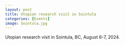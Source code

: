 ```yaml
---
layout: post
title: Utopian research visit in Sointula 
categories: [Events]
image: Sointula.jpg
---
```

Utopian research visit in Sointula, BC, August 6-7, 2024. 
